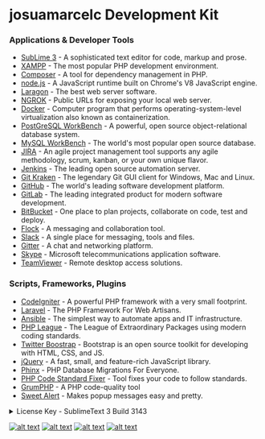 # josuamarcelc Development Kit

### Applications & Developer Tools
* [SubLime 3] - A sophisticated text editor for code, markup and prose.
* [XAMPP] - The most popular PHP development environment. 
* [Composer] - A tool for dependency management in PHP.
* [node.js] - A JavaScript runtime built on Chrome's V8 JavaScript engine.
* [Laragon] - The best web server software.
* [NGROK] - Public URLs for exposing your local web server.
* [Docker] - Computer program that performs operating-system-level virtualization also known as containerization.
* [PostGreSQL WorkBench] - A powerful, open source object-relational database system.
* [MySQL WorkBench] - The world's most popular open source database.
* [JIRA] - An agile project management tool supports any agile methodology, scrum, kanban, or your own unique flavor.
* [Jenkins] - The leading open source automation server.
* [Git Kraken] - The legendary Git GUI client for Windows, Mac and Linux.
* [GitHub] - The world's leading software development platform.
* [GitLab] - The leading integrated product for modern software development.
* [BitBucket] - One place to plan projects, collaborate on code, test and deploy.
* [Flock] - A messaging and collaboration tool.
* [Slack] - A single place for messaging, tools and files.
* [Gitter] - A chat and networking platform.
* [Skype] - Microsoft telecommunications application software.
* [TeamViewer] - Remote desktop access solutions.


### Scripts, Frameworks, Plugins
* [CodeIgniter] - A powerful PHP framework with a very small footprint.
* [Laravel] - The PHP Framework For Web Artisans.
* [Ansible] - The simplest way to automate apps and IT infrastructure.
* [PHP League] - The League of Extraordinary Packages using modern coding standards.
* [Twitter Boostrap] - Bootstrap is an open source toolkit for developing with HTML, CSS, and JS.
* [jQuery] - A fast, small, and feature-rich JavaScript library.
* [Phinx] - PHP Database Migrations For Everyone.
* [PHP Code Standard Fixer] - Tool fixes your code to follow standards.
* [GrumPHP] - A PHP code-quality tool
* [Sweet Alert] - Makes popup messages easy and pretty.


<details>
<summary>License Key - SublimeText 3 Build 3143</summary>
```c
—– BEGIN LICENSE —–
ZYNGA INC.
50 User License
EA7E-811825
927BA117 84C9300F 4A0CCBC4 34A56B44
985E4562 59F2B63B CCCFF92F 0E646B83
0FD6487D 1507AE29 9CC4F9F5 0A6F32E3
0343D868 C18E2CD5 27641A71 25475648
309705B3 E468DDC4 1B766A18 7952D28C
E627DDBA 960A2153 69A2D98A C87C0607
45DC6049 8C04EC29 D18DFA40 442C680B
1342224D 44D90641 33A3B9F2 46AADB8F
—— END LICENSE ——
```
</details>



[![alt text][1.1]][1]
[![alt text][2.1]][2]
[![alt text][3.1]][3]
[![alt text][6.1]][6]

[1.1]: http://i.imgur.com/tXSoThF.png (twitter icon with padding)
[2.1]: http://i.imgur.com/P3YfQoD.png (facebook icon with padding)
[3.1]: http://i.imgur.com/yCsTjba.png (google plus icon with padding)
[6.1]: http://i.imgur.com/0o48UoR.png (github icon with padding)

[1]: http://www.twitter.com/josuamarcelc
[2]: http://www.facebook.com/JMCorp
[3]: https://plus.google.com/+JosuaMarcelC
[6]: http://www.github.com/josuamarcelc

    
   [CodeIgniter]: <https://codeigniter.com/>
   [Laravel]: <https://laravel.com/>
   [Ansible]: <https://www.ansible.com/>
   [PHP League]: <https://thephpleague.com/>
   [Twitter Boostrap]: <https://getbootstrap.com/>
   [jQuery]: <https://jquery.com/>
   [Phinx]: <https://phinx.org/>
   [PHP Code Standard Fixer]: <https://github.com/FriendsOfPHP/PHP-CS-Fixer#php-coding-standards-fixer>
   [GrumPHP]: <https://github.com/phpro/grumphp>
   [Sweet Alert]: <https://sweetalert2.github.io/>
   [Sublime 3]: <https://www.sublimetext.com/>
   [XAMPP]: <https://www.apachefriends.org/>
   [Composer]: <https://getcomposer.org/>
   [node.js]: <https://nodejs.org/en/>
   [Laragon]: <https://laragon.org/>
   [NGROK]: <https://ngrok.com/>
   [Docker]: <https://www.docker.com/>
   [Flock]: <https://flock.com/>
   [Slack]: <https://slack.com/>
   [Gitter]: <https://gitter.im/>
   [Skype]: <https://www.skype.com/en/>
   [TeamViewer]: <https://www.teamviewer.com/en/>
   [PostGreSQL WorkBench]: <https://data36.com/install-sql-workbench-postgresql/>
   [MySQL WorkBench]: <https://www.mysql.com/products/workbench/>
   [JIRA]: <https://www.atlassian.com/software/jira>
   [Git Kraken]: <https://www.gitkraken.com/>
   [GitHub]: <https://github.com/>
   [GitLab]: <https://gitlab.com/>
   [BitBucket]: <https://bitbucket.org/>
   [Jenkins]: <https://jenkins.io/>